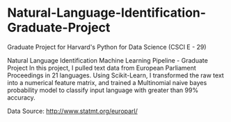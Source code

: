# Natural-Language-Identification-Graduate-Project
Graduate Project for Harvard's Python for Data Science (CSCI E - 29)


Natural Language Identification Machine Learning Pipeline - Graduate Project
In this project, I pulled text data from European Parliament Proceedings in 21 languages. Using Scikit-Learn, I transformed the raw text into a numerical feature matrix, and trained a Multinomial naive bayes probability model to classify input language with greater than 99% accuracy.

Data Source: http://www.statmt.org/europarl/